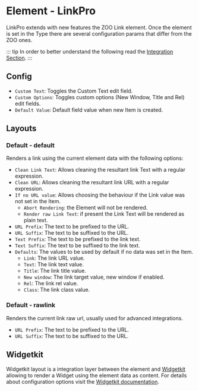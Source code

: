 # Element - LinkPro

LinkPro extends with new features the ZOO Link element. Once the element is set in the Type there are several configuration params that differ from the ZOO ones.

::: tip
In order to better understand the following read the [Integration Section](./integration.md).
:::

## Config

- `Custom Text`: Toggles the Custom Text edit field.
- `Custom Options`: Toggles custom options (New Window, Title and Rel) edit fields.
- `Default Value`: Default field value when new Item is created.

## Layouts

### Default - default

Renders a link using the current element data with the following options:

- `Clean Link Text`: Allows cleaning the resultant link Text with a regular expression.
- `Clean URL`: Allows cleaning the resultant link URL with a regular expression.
- `If no URL value`: Allows choosing the behaviour if the Link value was not set in the Item.
  - `Abort Rendering`: the Element will not be rendered.
  - `Render raw Link Text`: if present the Link Text will be rendered as plain text.
- `URL Prefix`: The text to be prefixed to the URL.
- `URL Suffix`: The text to be suffixed to the URL.
- `Text Prefix`: The text to be prefixed to the link text.
- `Text Suffix`: The text to be suffixed to the link text.
- `Defaults`: The values to be used by default if no data was set in the Item.
  - `Link`: The link URL value.
  - `Text`: The link text value.
  - `Title`: The link title value.
  - `New window`: The link target value, new window if enabled.
  - `Rel`: The link rel value.
  - `Class`: The link class value.

### Default - rawlink

Renders the current link raw url, usually used for advanced integrations.

- `URL Prefix`: The text to be prefixed to the URL.
- `URL Suffix`: The text to be suffixed to the URL.

## Widgetkit

Widgetkit layout is a integration layer between the element and [Widgetkit](http://yootheme.com/widgetkit) allowing to render a Widget using the element data as content. For details about configuration options visit the [Widgetkit documentation](https://yootheme.com/support/widgetkit/).
